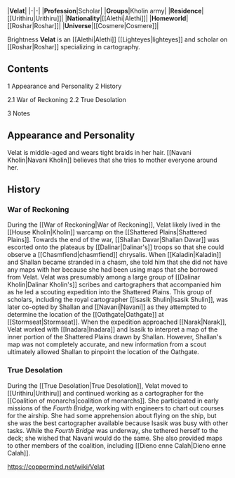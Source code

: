 |**Velat**|
|-|-|
|**Profession**|Scholar|
|**Groups**|Kholin army|
|**Residence**|[[Urithiru\|Urithiru]]|
|**Nationality**|[[Alethi\|Alethi]]|
|**Homeworld**|[[Roshar\|Roshar]]|
|**Universe**|[[Cosmere\|Cosmere]]|

Brightness **Velat** is an [[Alethi\|Alethi]] [[Lighteyes\|lighteyes]] and scholar on [[Roshar\|Roshar]] specializing in cartography.

## Contents

1 Appearance and Personality
2 History

2.1 War of Reckoning
2.2 True Desolation


3 Notes


## Appearance and Personality
Velat is middle-aged and wears tight braids in her hair. [[Navani Kholin\|Navani Kholin]] believes that she tries to mother everyone around her.

## History
### War of Reckoning
During the [[War of Reckoning\|War of Reckoning]], Velat likely lived in the [[House Kholin\|Kholin]] warcamp on the [[Shattered Plains\|Shattered Plains]]. Towards the end of the war, [[Shallan Davar\|Shallan Davar]] was escorted onto the plateaus by [[Dalinar\|Dalinar's]] troops so that she could observe a [[Chasmfiend\|chasmfiend]] chrysalis. When [[Kaladin\|Kaladin]] and Shallan became stranded in a chasm, she told him that she did not have any maps with her because she had been using maps that she borrowed from Velat.
Velat was presumably among a large group of [[Dalinar Kholin\|Dalinar Kholin's]] scribes and cartographers that accompanied him as he led a scouting expedition into the Shattered Plains. This group of scholars, including the royal cartographer [[Isasik Shulin\|Isasik Shulin]], was later co-opted by Shallan and [[Navani\|Navani]] as they attempted to determine the location of the [[Oathgate\|Oathgate]] at [[Stormseat\|Stormseat]].
When the expedition approached [[Narak\|Narak]], Velat worked with [[Inadara\|Inadara]] and Isasik to interpret a map of the inner portion of the Shattered Plains drawn by Shallan. However, Shallan's map was not completely accurate, and new information from a scout ultimately allowed Shallan to pinpoint the location of the Oathgate.

### True Desolation
During the [[True Desolation\|True Desolation]], Velat moved to [[Urithiru\|Urithiru]] and continued working as a cartographer for the [[Coalition of monarchs\|coalition of monarchs]]. She participated in early missions of the *Fourth Bridge*, working with engineers to chart out courses for the airship. She had some apprehension about flying on the ship, but she was the best cartographer available because Isasik was busy with other tasks. While the *Fourth Bridge* was underway, she tethered herself to the deck; she wished that Navani would do the same. She also provided maps to other members of the coalition, including [[Dieno enne Calah\|Dieno enne Calah]].



https://coppermind.net/wiki/Velat